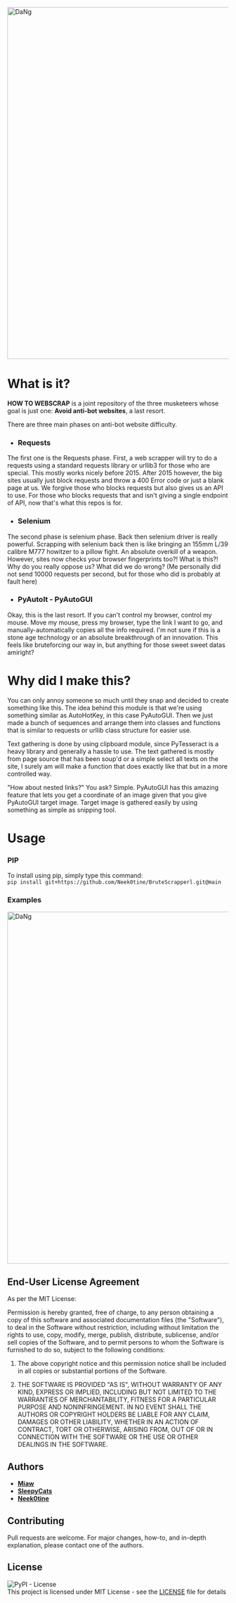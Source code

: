 


<img src="https://github.com/Neek0tine/Scrapper/blob/main/assets/1-01.jpg" alt="DaNg" width="800"/><br>

# What is it?
**HOW TO WEBSCRAP** is a joint repository of the three musketeers whose goal is just one: **Avoid anti-bot websites**, a last resort.

There are three main phases on anti-bot website difficulty. 
* ### Requests
The first one is the Requests phase. First, a web scrapper will try to do a requests using a standard requests library or urllib3 for those who are special. This mostly works nicely before 2015.
After 2015 however, the big sites usually just block requests and throw a 400 Error code or just a blank page at us. We forgive those who blocks requests but also gives us an API to use. For those who blocks requests that
and isn't giving a single endpoint of API, now that's what this repos is for.

* ### Selenium
The second phase is selenium phase. Back then selenium driver is really powerful. Scrapping with selenium back then is like bringing an 155mm L/39 calibre M777 howitzer to a pillow fight. An absolute overkill of a weapon.
However, sites now checks your browser fingerprints too?! What is this?! Why do you really oppose us? What did we do wrong? (Me personally did not send 10000 requests per second, but for those who did is probably at fault here)

* ### PyAutoIt - PyAutoGUI 
Okay, this is the last resort. If you can't control my browser, control my mouse. Move my mouse, press my browser, type the link I want to go, and manually-automatically copies all the info required. I'm not sure if this is a stone age technology
or an absolute breakthrough of an innovation. This feels like bruteforcing our way in, but anything for those sweet sweet datas amiright?

# Why did I make this?
You can only annoy someone so much until they snap and decided to create something like this. The idea behind this 
module is that we're using something similar as AutoHotKey, in this case PyAutoGUI. Then we just made a bunch of sequences
and arrange them into classes and functions that is similar to requests or urllib class structure for easier use.

Text gathering is done by using clipboard module, since PyTesseract is a heavy library and generally a hassle to use. 
The text gathered is mostly from page source that has been soup'd or a simple select all texts on the site, I surely am will make
a function that does exactly like that but in a more controlled way.

"How about nested links?" You ask? Simple. PyAutoGUI has this amazing feature that lets you get a coordinate of an image 
given that you give PyAutoGUI target image. Target image is gathered easily by using something as simple as snipping tool.

# Usage

### PIP
To install using pip, simply type this command:<br>
`pip install git+https://github.com/Neek0tine/BruteScrapperl.git@main`

### Examples
<img src="https://github.com/Neek0tine/Scrapper/blob/main/assets/examples.png" alt="DaNg" width="800"/><br>

## End-User License Agreement
As per the MIT License:

Permission is hereby granted, free of charge, to any person obtaining a copy of this software and associated documentation files (the "Software"), to deal in the Software without restriction, including without limitation the rights to use, copy, modify, merge, publish, distribute, sublicense, and/or sell copies of the Software, and to permit persons to whom the Software is furnished to do so, subject to the following conditions:
1. The above copyright notice and this permission notice shall be included in all copies or substantial portions of the Software.

2. THE SOFTWARE IS PROVIDED "AS IS", WITHOUT WARRANTY OF ANY KIND, EXPRESS OR IMPLIED, INCLUDING BUT NOT LIMITED TO THE WARRANTIES OF MERCHANTABILITY, FITNESS FOR A PARTICULAR PURPOSE AND NONINFRINGEMENT. IN NO EVENT SHALL THE AUTHORS OR COPYRIGHT HOLDERS BE LIABLE FOR ANY CLAIM, DAMAGES OR OTHER LIABILITY, WHETHER IN AN ACTION OF CONTRACT, TORT OR OTHERWISE, ARISING FROM, OUT OF OR IN CONNECTION WITH THE SOFTWARE OR THE USE OR OTHER DEALINGS IN THE SOFTWARE.


## Authors


* [**Miaw** ](https://github.com/ricardo-bdg)
* [**SleepyCats**](https://github.com/FluffHound)
* [**Neek0tine**](https://github.com/Neek0tine)


## Contributing

Pull requests are welcome. For major changes, how-to, and in-depth explanation, please contact one of the authors.
## License
![PyPI - License](https://img.shields.io/pypi/l/PyCl)
<br>
This project is licensed under MIT License - see the [LICENSE](https://github.com/Neek0tine/BruteScrapper/blob/main/LICENSE) file for details
